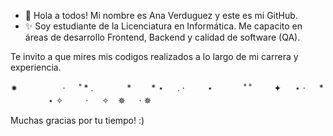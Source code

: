 - 👋 Hola a todos! Mi nombre es Ana Verduguez y este es mi GitHub.
- ✨ Soy estudiante de la Licenciatura en Informática. Me capacito en áreas de desarrollo Frontend, Backend y calidad de software (QA). 


Te invito a que mires mis codigos realizados a lo largo de mi carrera y experiencia.

✷ 　 　　 　 ·
 　 ˚ * .
 　 　　 *　　 * ⋆ 　 .
 · 　　 ⋆ 　　　 ˚ ˚ 　　 ✦
 　 ⋆ · 　 *
 　　　　 ⋆ ✧　 　 · 　 ✧　✵
 　 · ✵
   
Muchas gracias por tu tiempo! :)


